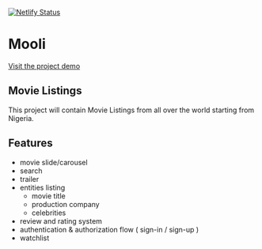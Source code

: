 [![Netlify Status](https://api.netlify.com/api/v1/badges/372455b8-dd13-4b72-8bc3-9f8e318bdd13/deploy-status)](https://app.netlify.com/sites/silly-neumann-476d99/deploys)

# Mooli
[Visit the project demo](https://mooli.netlify.app/)

## Movie Listings
This project will contain Movie Listings from all over the world starting from Nigeria.

## Features
- movie slide/carousel 
- search 
- trailer
- entities listing 
    - movie title
    - production company
    - celebrities
- review and rating system
- authentication & authorization flow ( sign-in / sign-up )
- watchlist